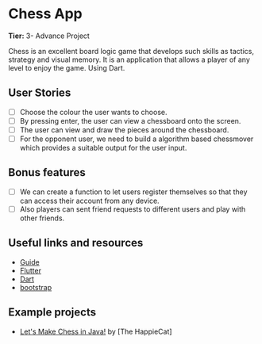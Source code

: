 # Chess App

**Tier:** 3- Advance Project

Chess is an excellent board logic game that develops such skills as tactics, strategy and visual memory. It is an application that allows a player of any level to enjoy the game. Using Dart.

## User Stories

- [ ] Choose the colour the user wants to choose.
- [ ] By pressing enter, the user can view a chessboard onto the screen.
- [ ] The user can view and draw the pieces around the chessboard.
- [ ] For the opponent user, we need to build a algorithm based chessmover which provides a suitable output for the user input.

## Bonus features

- [ ] We can create a function to let users register themselves so that they can access their account from any device.
- [ ] Also players can sent friend requests to different users and play with other friends.

## Useful links and resources

- [Guide](https://medium.com/codechai/making-a-chess-app-with-flutter-6aa9ec609381)
- [Flutter](https://flutter.dev/)
- [Dart](https://dart.dev/)
- [bootstrap](https://getbootstrap.com/)

## Example projects

- [Let's Make Chess in Java!](https://www.youtube.com/watch?v=Bj6N0pEVC-I) by [The HappieCat]